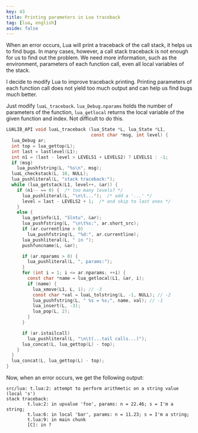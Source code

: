 ```yaml
---
key: 43
title: Printing parameters in Lua traceback
tag: [lua, english]
aside: false
---
```

When an error occurs, Lua will print a traceback of the call stack, it helps us to find bugs. In many cases, however, a call stack traceback is not enough for us to find out the problem. We need more information, such as the environment, parameters of each function call, even all local variables of the stack.

I decide to modify Lua to improve traceback printing. Printing parameters of each function call does not yield too much output and can help us find bugs much better.

Just modify `luaL_traceback`. `lua_Debug.nparams` holds the number of parameters of the function, `lua_getlocal` returns the local variable of the given function and index. Not difficult to do this.

```c
LUALIB_API void luaL_traceback (lua_State *L, lua_State *L1,
                                const char *msg, int level) {
  lua_Debug ar;
  int top = lua_gettop(L);
  int last = lastlevel(L1);
  int n1 = (last - level > LEVELS1 + LEVELS2) ? LEVELS1 : -1;
  if (msg)
    lua_pushfstring(L, "%s\n", msg);
  luaL_checkstack(L, 10, NULL);
  lua_pushliteral(L, "stack traceback:");
  while (lua_getstack(L1, level++, &ar)) {
    if (n1-- == 0) {  /* too many levels? */
      lua_pushliteral(L, "\n\t...");  /* add a '...' */
      level = last - LEVELS2 + 1;  /* and skip to last ones */
    }
    else {
      lua_getinfo(L1, "Slntu", &ar);
      lua_pushfstring(L, "\n\t%s:", ar.short_src);
      if (ar.currentline > 0)
        lua_pushfstring(L, "%d:", ar.currentline);
      lua_pushliteral(L, " in ");
      pushfuncname(L, &ar);

      if (ar.nparams > 0) {
        lua_pushliteral(L, ", params:");
      }
      for (int i = 1; i <= ar.nparams; ++i) {
        const char *name = lua_getlocal(L1, &ar, i);
        if (name) {
          lua_xmove(L1, L, 1); // -3
          const char *val = luaL_tolstring(L, -1, NULL); // -2
          lua_pushfstring(L, " %s = %s;", name, val); // -1
          lua_insert(L, -3);
          lua_pop(L, 2);
        }
      }

      if (ar.istailcall)
        lua_pushliteral(L, "\n\t(...tail calls...)");
      lua_concat(L, lua_gettop(L) - top);
    }
  }
  lua_concat(L, lua_gettop(L) - top);
}
```

Now, when an error occurs, we get the following output:

```
src/lua: t.lua:2: attempt to perform arithmetic on a string value (local 's')
stack traceback:
        t.lua:2: in upvalue 'foo', params: n = 22.46; s = I'm a string;
        t.lua:6: in local 'bar', params: n = 11.23; s = I'm a string;
        t.lua:9: in main chunk
        [C]: in ?
```
